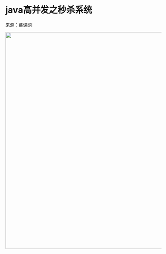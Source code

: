 # java高并发之秒杀系统

来源：[慕课网](https://www.imooc.com/u/2145618/courses?sort=publish)

<img  src="https://github.com/AlexanderWei666/JavaHighConcurrence/raw/master/picture/秒杀系统业务流程.png" width="700" align=center />